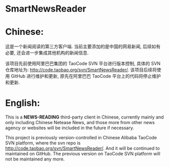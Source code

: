 # SmartNewsReader
# Chinese:

这是一个新闻阅读的第三方客户端. 当前主要添加的是中国的网易新闻, 后续如有必要, 还会进一步集成其他机构的新闻信息.

该项目先前使用阿里巴巴集团的 TaoCode SVN 平台进行版本控制, 具体的 SVN 仓库地址为:
http://code.taobao.org/svn/SmartNewsReader/. 该项目后续将使用 GitHub 进行维护和更新, 原先在阿里巴巴 TaoCode
平台上的代码将停止维护和更新.

# English:
This is a **NEWS-READING** third-party client in Chinese, currently mainly and only including Chinese
Netease News, and those more from other news agency or websites will be included in the future if necessary.

This project is previously version-controlled in Chinese Alibaba TaoCode SVN platform, where the
svn repo is http://code.taobao.org/svn/SmartNewsReader/. And it will be continued to maintained
on GitHub. The previous version on TaoCode SVN platform will not be maintained any more.
